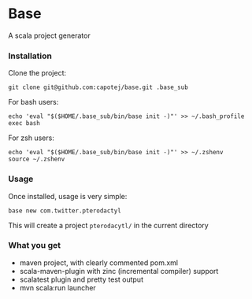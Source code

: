 # Base

A scala project generator

### Installation

Clone the project:

    git clone git@github.com:capotej/base.git .base_sub

For bash users:

    echo 'eval "$($HOME/.base_sub/bin/base init -)"' >> ~/.bash_profile
    exec bash

For zsh users:

    echo 'eval "$($HOME/.base_sub/bin/base init -)"' >> ~/.zshenv
    source ~/.zshenv


### Usage

Once installed, usage is very simple:

    base new com.twitter.pterodactyl

This will create a project ```pterodacytl/``` in the current directory


### What you get

* maven project, with clearly commented pom.xml
* scala-maven-plugin with zinc (incremental compiler) support
* scalatest plugin and pretty test output
* mvn scala:run launcher
